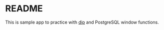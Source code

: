 # README

This is sample app to practice with [dip](https://github.com/bibendi/dip) and PostgreSQL window functions.
